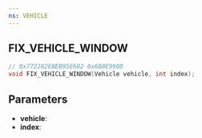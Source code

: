 ```yaml
---
ns: VEHICLE
---
```

## FIX_VEHICLE_WINDOW

```c
// 0x772282EBEB95E682 0x6B8E990D
void FIX_VEHICLE_WINDOW(Vehicle vehicle, int index);
```


## Parameters
* **vehicle**: 
* **index**: 

